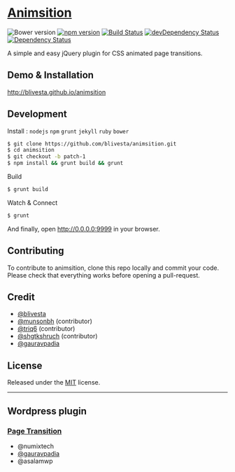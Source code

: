 # [Animsition](http://blivesta.github.io/animsition)

![Bower version](https://img.shields.io/bower/v/animsition.svg?style=flat)
[![npm version](https://img.shields.io/npm/v/animsition.svg?style=flat)](https://www.npmjs.com/package/animsition)
[![Build Status](https://img.shields.io/travis/blivesta/animsition/master.svg?style=flat)](https://travis-ci.org/blivesta/animsition)
[![devDependency Status](https://img.shields.io/david/dev/blivesta/animsition.svg?style=flat)](https://david-dm.org/blivesta/animsition#info=devDependencies)
[![Dependency Status](https://david-dm.org/blivesta/animsition.svg)](https://david-dm.org/blivesta/animsition)


A simple and easy jQuery plugin for CSS animated page transitions.


## Demo & Installation
http://blivesta.github.io/animsition


## Development

Install : `nodejs` `npm` `grunt` `jekyll` `ruby` `bower`

```bash
$ git clone https://github.com/blivesta/animsition.git
$ cd animsition
$ git checkout -b patch-1
$ npm install && grunt build && grunt
```

Build
```bash
$ grunt build
```

Watch & Connect
```bash
$ grunt
```
And finally, open http://0.0.0.0:9999 in your browser.

## Contributing

To contribute to animsition, clone this repo locally and commit your code.  
Please check that everything works before opening a pull-request.


## Credit
- [@blivesta](https://github.com/blivesta)
- [@munsonbh](https://github.com/munsonbh) (contributor)
- [@triq6](https://github.com/triq6) (contributor)
- [@shgtkshruch](https://github.com/shgtkshruch) (contributor)
- [@gauravpadia](https://github.com/gauravpadia)


## License
Released under the [MIT](https://github.com/blivesta/animsition/blob/master/LICENSE.md) license.


---


## Wordpress plugin

### [Page Transition](http://wordpress.org/plugins/page-transition/ "Page Transition")
- @numixtech
- [@gauravpadia](https://github.com/gauravpadia)
- @asalamwp
